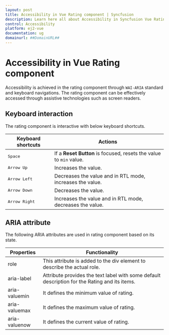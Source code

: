 ```yaml
---
layout: post
title: Accessibility in Vue Rating component | Syncfusion
description: Learn here all about Accessibility in Syncfusion Vue Rating component of Syncfusion Essential JS 2 and more.
control: Accessibility 
platform: ej2-vue
documentation: ug
domainurl: ##DomainURL##
---
```


# Accessibility in Vue Rating component

Accessibility is achieved in the rating component through `WAI-ARIA` standard and keyboard navigations. The rating component can be effectively accessed through assistive technologies such as screen readers.

## Keyboard interaction

The rating component is interactive with below keyboard shortcuts.

| Keyboard shortcuts | Actions |
|------------|-------------------|
| <kbd>Space</kbd> | If a **Reset Button** is focused, resets the value to `min` value. |
| <kbd>Arrow Up</kbd> | Increases the value. |
| <kbd>Arrow Left</kbd> | Decreases the value and in RTL mode, increases the value. |
| <kbd>Arrow Down</kbd> | Decreases the value. |
| <kbd>Arrow Right</kbd> | Increases the value and in RTL mode, decreases the value. |

## ARIA attribute

The following ARIA attributes are used in rating component based on its state.

| Properties | Functionality |
| ------------ | ----------------------- |
| role | This attribute is added to the div element to describe the actual role. |
| aria-label | Attribute provides the text label with some default description for the Rating and its items. |
| aria-valuemin | It defines the minimum value of rating. |
| aria-valuemax | It defines the maximum value of rating. |
| aria-valuenow | It defines the current value of rating. |
